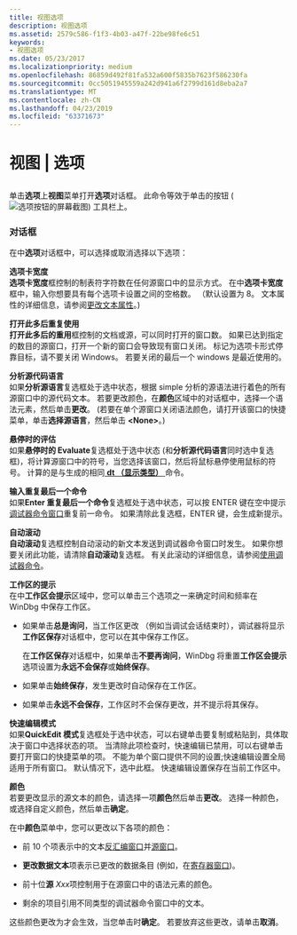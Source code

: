 ```yaml
---
title: 视图选项
description: 视图选项
ms.assetid: 2579c586-f1f3-4b03-a47f-22be98fe6c51
keywords:
- 视图选项
ms.date: 05/23/2017
ms.localizationpriority: medium
ms.openlocfilehash: 86859d492f81fa532a600f5835b7623f586230fa
ms.sourcegitcommit: 0cc5051945559a242d941a6f2799d161d8eba2a7
ms.translationtype: MT
ms.contentlocale: zh-CN
ms.lasthandoff: 04/23/2019
ms.locfileid: "63371673"
---
```

# <a name="view--options"></a>视图 | 选项


## <span id="ddk_view_options_dbg"></span><span id="DDK_VIEW_OPTIONS_DBG"></span>


单击**选项**上**视图**菜单打开**选项**对话框。 此命令等效于单击的按钮 (![选项按钮的屏幕截图](images/tbopt.png)) 工具栏上。

### <a name="span-iddialogboxspanspan-iddialogboxspandialog-box"></a><span id="dialog_box"></span><span id="DIALOG_BOX"></span>对话框

在中**选项**对话框中，可以选择或取消选择以下选项：

<span id="Tab_width"></span><span id="tab_width"></span><span id="TAB_WIDTH"></span>**选项卡宽度**  
**选项卡宽度**框控制的制表符字符数在任何源窗口中的显示方式。 在中**选项卡宽度**框中，输入你想要具有每个选项卡设置之间的空格数。 （默认设置为 8。 文本属性的详细信息，请参阅[更改文本属性](changing-text-properties.md)。)

<span id="Reuse_after_opening_this_many"></span><span id="reuse_after_opening_this_many"></span><span id="REUSE_AFTER_OPENING_THIS_MANY"></span>**打开此多后重复使用**  
**打开此多后的重用**框控制的文档或源，可以同时打开的窗口数。 如果已达到指定的数目的源窗口，打开一个新的窗口会导致现有窗口关闭。 标记为选项卡形式停靠目标，请不要关闭 Windows。 若要关闭的最后一个 windows 是最近使用的。

<span id="Parse_source_languages"></span><span id="parse_source_languages"></span><span id="PARSE_SOURCE_LANGUAGES"></span>**分析源代码语言**  
如果**分析源语言**复选框处于选中状态，根据 simple 分析的源语法进行着色的所有源窗口中的源代码文本。 若要更改颜色，在**颜色**区域中的对话框中，选择一个语法元素，然后单击**更改**。 (若要在单个源窗口关闭语法颜色，请打开该窗口的快捷菜单，单击**选择源语言**，然后单击 **&lt;None&gt;**。)

<span id="Evaluate_on_hover"></span><span id="evaluate_on_hover"></span><span id="EVALUATE_ON_HOVER"></span>**悬停时的评估**  
如果**悬停时的 Evaluate**复选框处于选中状态 (和**分析源代码语言**同时选中复选框)，将计算源窗口中的符号，当您选择该窗口，然后将鼠标悬停使用鼠标的符号。 计算的是与生成的相同[ **dt （显示类型）** ](dt--display-type-.md)命令。

<span id="Enter_repeats_last_command"></span><span id="enter_repeats_last_command"></span><span id="ENTER_REPEATS_LAST_COMMAND"></span>**输入重复最后一个命令**  
如果**Enter 重复最后一个命令**复选框处于选中状态，可以按 ENTER 键在空中提示[调试器命令窗口](debugger-command-window.md)重复前一命令。 如果清除此复选框，ENTER 键，会生成新提示。

<span id="Automatically_scroll"></span><span id="automatically_scroll"></span><span id="AUTOMATICALLY_SCROLL"></span>**自动滚动**  
**自动滚动**复选框控制自动滚动的新文本发送到调试器命令窗口时发生。 如果你想要关闭此功能，请清除**自动滚动**复选框。 有关此滚动的详细信息，请参阅[使用调试器命令](using-debugger-commands.md)。

<span id="Workspace_Prompts"></span><span id="workspace_prompts"></span><span id="WORKSPACE_PROMPTS"></span>**工作区的提示**  
在中**工作区会提示**区域中，您可以单击三个选项之一来确定时间和频率在 WinDbg 中保存工作区。

-   如果单击**总是询问**，当工作区更改 （例如当调试会话结束时），调试器将显示**工作区保存**对话框中，您可以在其中保存工作区。

    在**工作区保存**对话框中，如果单击**不要再询问**，WinDbg 将重置**工作区会提示**选项设置为**永远不会保存**或**始终保存**。

-   如果单击**始终保存**，发生更改时自动保存在工作区。

-   如果单击**永远不会保存**，工作区时不会保存更改，并不提示将其保存。

<span id="QuickEdit_Mode"></span><span id="quickedit_mode"></span><span id="QUICKEDIT_MODE"></span>**快速编辑模式**  
如果**QuickEdit 模式**复选框处于选中状态，可以右键单击要复制或粘贴到，具体取决于窗口中选择状态的项。 当清除此项检查时，快速编辑已禁用，可以右键单击要打开窗口的快捷菜单的项。 不能为单个窗口提供不同的设置;快速编辑设置全局适用于所有窗口。 默认情况下，选中此框。 快速编辑设置保存在当前工作区中。

<span id="Colors"></span><span id="colors"></span><span id="COLORS"></span>**颜色**  
若要更改显示的源文本的颜色，请选择一项**颜色**然后单击**更改**。 选择一种颜色，或选择自定义颜色，然后单击**确定**。

在中**颜色**菜单中，您可以更改以下各项的颜色：

-   前 10 个项表示中的文本[反汇编窗口](disassembly-window.md)并[源窗口](source-window.md)。

-   **更改数据文本**项表示已更改的数据条目 (例如，在[寄存器窗口](registers-window.md))。

-   前十位**源** *Xxx*项控制用于在源窗口中的语法元素的颜色。

-   剩余的项目引用不同类型的调试器命令窗口中的文本。

这些颜色更改为才会生效，当您单击时**确定**。 若要放弃这些更改，请单击**取消**。

 

 





